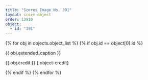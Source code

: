 ```yaml
---
title: "Scores Image No. 391"
layout: score-object
order: 13910
object:
  - id: "391"
---
```


{% for obj in objects.object_list %}
{% if obj.id == object[0].id %}

{{ obj.extended_caption }}

{{ obj.credit }} {.object-credit}

{% endif %}
{% endfor %}
